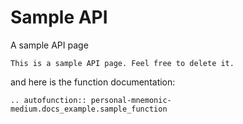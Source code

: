 # Sample API

A sample API page

```{note}
This is a sample API page. Feel free to delete it.
```

and here is the function documentation:

```{eval-rst}
.. autofunction:: personal-mnemonic-medium.docs_example.sample_function
```

<!-- {BearID:26c0356a76d56fd98cda7197f2d63be9} -->